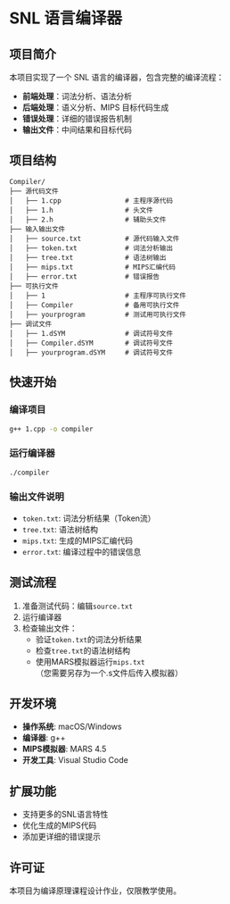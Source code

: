 # SNL 语言编译器 

## 项目简介
本项目实现了一个 SNL 语言的编译器，包含完整的编译流程：
- **前端处理**：词法分析、语法分析
- **后端处理**：语义分析、MIPS 目标代码生成
- **错误处理**：详细的错误报告机制
- **输出文件**：中间结果和目标代码

## 项目结构
```
Compiler/
├── 源代码文件
│   ├── 1.cpp                # 主程序源代码
│   ├── 1.h                  # 头文件
│   ├── 2.h                  # 辅助头文件
├── 输入输出文件
│   ├── source.txt           # 源代码输入文件
│   ├── token.txt            # 词法分析输出
│   ├── tree.txt             # 语法树输出
│   ├── mips.txt             # MIPS汇编代码
│   ├── error.txt            # 错误报告
├── 可执行文件
│   ├── 1                    # 主程序可执行文件
│   ├── Compiler             # 备用可执行文件
│   ├── yourprogram          # 测试用可执行文件
├── 调试文件
│   ├── 1.dSYM               # 调试符号文件
│   ├── Compiler.dSYM        # 调试符号文件
│   ├── yourprogram.dSYM     # 调试符号文件
```

## 快速开始

### 编译项目
```bash
g++ 1.cpp -o compiler
```

### 运行编译器
```bash
./compiler
```

### 输出文件说明
- `token.txt`: 词法分析结果（Token流）
- `tree.txt`: 语法树结构
- `mips.txt`: 生成的MIPS汇编代码
- `error.txt`: 编译过程中的错误信息

## 测试流程
1. 准备测试代码：编辑`source.txt`
2. 运行编译器
3. 检查输出文件：
   - 验证`token.txt`的词法分析结果
   - 检查`tree.txt`的语法树结构
   - 使用MARS模拟器运行`mips.txt`（您需要另存为一个.s文件后传入模拟器）

## 开发环境
- **操作系统**: macOS/Windows
- **编译器**: g++
- **MIPS模拟器**: MARS 4.5
- **开发工具**: Visual Studio Code

## 扩展功能
- 支持更多的SNL语言特性
- 优化生成的MIPS代码
- 添加更详细的错误提示

## 许可证
本项目为编译原理课程设计作业，仅限教学使用。
